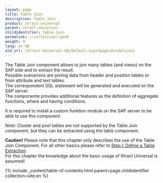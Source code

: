 ```yaml
---
layout: page
title: Table Join
description: Table Join
product: xtract-universal
parent: xtract-universal-
childidentifier: table-join
permalink: /:collection/:path
weight: 9
lang: en_GB
old_url: /Xtract-Universal-EN/default.aspx?pageid=tablejoin
---
```


The Table Join component allows to join many tables (and views) on the SAP side and to extract the result.  
Possible scenarions are joining data from header and position tables or from attribute and text tables.  
The correspondent SQL statement will be generated and executed on the SAP server.  
The componente provides additional features as the definition of aggregate functions, where and having conditions. 

It is required to install a custom funktion module on the SAP server to be able to use this component.  

*Note*: Cluster and pool tables are not supported by the Table Join component, but they can be extracted using the table component. 


**Caution!** Please note that this chapter only describes the use of the Table Join Component. For all other basics please refer to [Step I: Define a Table Extraction](./getting-started-table/step1-define-a-table-extraction). <br> For this chapter the knowledge about the basic usage of Xtract Universal is assumed!



{% include _content/table-of-contents.html parent=page.childidentifier collection=site.en %}